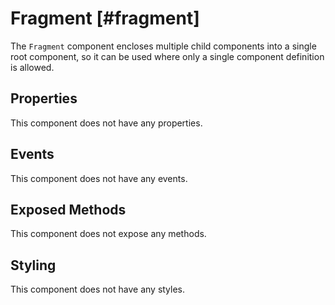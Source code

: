 # Fragment [#fragment]

The `Fragment` component encloses multiple child components into a single root component, so it can be used where only a single component definition is allowed.

## Properties

This component does not have any properties.

## Events

This component does not have any events.

## Exposed Methods

This component does not expose any methods.

## Styling

This component does not have any styles.
